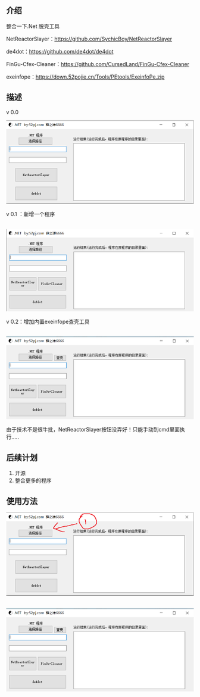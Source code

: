 ## 介绍

整合一下.Net 脱壳工具

NetReactorSlayer：https://github.com/SychicBoy/NetReactorSlayer

de4dot：https://github.com/de4dot/de4dot

FinGu-Cfex-Cleaner：https://github.com/CursedLand/FinGu-Cfex-Cleaner

exeinfope：https://down.52pojie.cn/Tools/PEtools/ExeinfoPe.zip

## 描述

v 0.0

![image-20220126001529887](./images/image-20220126001529887.png)

v 0.1  ：新增一个程序

​		     ![image-20220126120052815](./images/image-20220126120052815.png)   

v 0.2：增加内置exeinfope查壳工具

​			![image-20220126144241826](./images/image-20220126144241826.png)	

由于技术不是很牛批，NetReactorSlayer按钮没弄好！只能手动到cmd里面执行.....

## 后续计划

1. 开源
2. 整合更多的程序

## 使用方法

![image-20220126001529887](./images/2.png)

​	 		![image-20220126144241826](./images/image-20220126144241826.png)	

